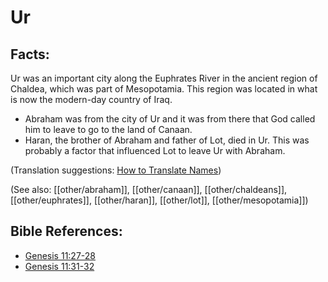 # Ur #

## Facts: ##

Ur was an important city along the Euphrates River in the ancient region of Chaldea, which was part of Mesopotamia. This region was located in what is now the modern-day country of Iraq.

* Abraham was from the city of Ur and it was from there that God called him to leave to go to the land of Canaan.
* Haran, the brother of Abraham and father of Lot, died in Ur. This was probably a factor that influenced Lot to leave Ur with Abraham.

(Translation suggestions: [How to Translate Names](en/ta-vol1/translate/man/translate-names))

(See also: [[other/abraham]], [[other/canaan]], [[other/chaldeans]], [[other/euphrates]], [[other/haran]], [[other/lot]], [[other/mesopotamia]])

## Bible References: ##

* [Genesis 11:27-28](en/tn/gen/help/11/27)
* [Genesis 11:31-32](en/tn/gen/help/11/31)